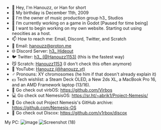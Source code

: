 - 👋 Hey, I'm Hanouzz, or Han for short
- 🎂 My birthday is December 11th, 2009
- 🎵 I'm the owner of music production group h3_ Studios
- 🔭 I’m currently working on a game in Godot [Paused for time being]
- 🌱 I want to begin working on my own website. Starting out using neocities as a host.
- 📫 How to reach me: Email, Discord, Twitter, and Scratch
- 💌 Email: hanouzz@proton.me
- 🌐 Discord Server: [h3_ Hideout](discord.gg/t5Yk7PCzsm)
- 🐦 Twitter: [h3_ (@Hanouzz1153)](https://twitter.com/Hanouzz1153) (this is the fastest way)
- 😼 Scratch: [Hanouzz1153](https://scratch.mit.edu/users/Hanouzz1153/) (I don't check this often anymore)
- 🎥 YouTube: [Hanouzz (@hanouzz_yt)](https://www.youtube.com/@hanouzz_yt)
- ♂️ Pronouns: XY chromosomes (he him if that doesn't already explain it)
- 💵 Tech wishlist: a Steam Deck OLED, a New 2ds XL, a MacBook Pro 16, and an AMD Framework laptop (13/16).
- 💾 Go check out virbOS: https://github.com/Virbos
- 💻 Go check out NemesisOS: https://sr.ht/~abrik1/Project-Nemesis/
- 📑 Go check out Project Nemesis's GitHub archive: https://github.com/Nemesis-OS
- 🤖 Go check out Discox: https://github.com/v1rbox/discox

My PC:
![image](https://github.com/user-attachments/assets/f2ab0d3e-60ff-448b-b6d8-3f3eee450bea)
![Screenshot (18)](https://github.com/h3-Hanouzz/h3-Hanouzz/assets/121695954/8fbc5474-64ef-4c8d-a133-365eacc160d2)

